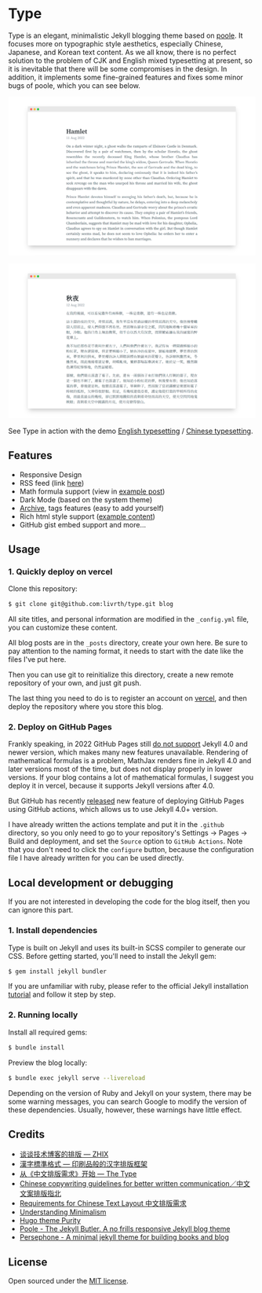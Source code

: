 # Type

Type is an elegant, minimalistic Jekyll blogging theme based on [poole](https://github.com/poole/poole/tree/gh-pages). It focuses more on typographic style aesthetics, especially Chinese, Japanese, and Korean text content. As we all know, there is no perfect solution to the problem of CJK and English mixed typesetting at present, so it is inevitable that there will be some compromises in the design. In addition, it implements some fine-grained features and fixes some minor bugs of poole, which you can see below.

![English](/assets/README_en.png)

![Chinese](/assets/README_cn.png)

See Type in action with the demo [English typesetting](https://typesetting.vercel.app/2022/08/14/hamlet) / [Chinese typesetting](https://typesetting.vercel.app/2022/08/12/autumn/).

## Features
- Responsive Design
- RSS feed (link [here](https://typesetting.vercel.app/atom.xml))
- Math formula support (view in [example post](https://typesetting.vercel.app/2022/08/05/example/))
- Dark Mode (based on the system theme)
- [Archive](https://typesetting.vercel.app/archive), tags features (easy to add yourself)
- Rich html style support ([example content](https://typesetting.vercel.app/2022/08/05/example/))
- GitHub gist embed support and more...

## Usage

### 1. Quickly deploy on vercel

Clone this repository:
```bash
$ git clone git@github.com:livrth/type.git blog
```

All site titles, and personal information are modified in the `_config.yml` file, you can customize these content.

All blog posts are in the `_posts` directory, create your own here. Be sure to pay attention to the naming format, it needs to start with the date like the files I've put here.

Then you can use git to reinitialize this directory, create a new remote repository of your own, and just git push.

The last thing you need to do is to register an account on [vercel](https://vercel.app/), and then deploy the repository where you store this blog.


### 2. Deploy on GitHub Pages

Frankly speaking, in 2022 GitHub Pages still [do not support](https://github.com/github/pages-gem/issues/651) Jekyll 4.0 and newer version, which makes many new features unavailable. Rendering of mathematical formulas is a problem, MathJax renders fine in Jekyll 4.0 and later versions most of the time, but does not display properly in lower versions. If your blog contains a lot of mathematical formulas, I suggest you deploy it in vercel, because it supports Jekyll versions after 4.0.

But GitHub has recently [released](https://github.blog/changelog/2022-07-27-github-pages-custom-github-actions-workflows-beta/) new feature of deploying GitHub Pages using GitHub actions, which allows us to use Jekyll 4.0+ version.

I have already written the actions template and put it in the `.github` directory, so you only need to go to your repository's Settings -> Pages -> Build and deployment, and set the `Source` option to `GitHub Actions`. Note that you don't need to click the `configure` button, because the configuration file I have already written for you can be used directly.


## Local development or debugging
If you are not interested in developing the code for the blog itself, then you can ignore this part.
### 1. Install dependencies

Type is built on Jekyll and uses its built-in SCSS compiler to generate our CSS. Before getting started, you'll need to install the Jekyll gem:

```bash
$ gem install jekyll bundler
```
If you are unfamiliar with ruby, please refer to the official Jekyll installation [tutorial](https://jekyllrb.com/docs/installation/) and follow it step by step.

### 2. Running locally

Install all required gems:
```bash
$ bundle install
```
Preview the blog locally:
```bash
$ bundle exec jekyll serve --livereload
```
Depending on the version of Ruby and Jekyll on your system, there may be some warning messages, you can search Google to modify the version of these dependencies. Usually, however, these warnings have little effect.


## Credits
- [谈谈技术博客的排版 — ZHIX](https://zhix.co/posts/talking-typesetting/)
- [漢字標準格式 — 印刷品般的汉字排版框架](https://github.com/ethantw/Han/)
- [从《中文排版需求》开始 — The Type](https://www.thetype.com/2015/04/9171/)
- [Chinese copywriting guidelines for better written communication／中文文案排版指北](https://github.com/sparanoid/chinese-copywriting-guidelines/)
- [Requirements for Chinese Text Layout 中文排版需求](https://w3c.github.io/clreq/)
- [Understanding Minimalism](http://understandingminimalism.com/)
- [Hugo theme Purity](https://github.com/lingsamuel/purity)
- [Poole - The Jekyll Butler. A no frills responsive Jekyll blog theme](https://github.com/poole/poole)
- [Persephone - A minimal jekyll theme for building books and blog](https://github.com/erlzhang/jekyll-theme-persephone)

## License

Open sourced under the [MIT license](https://github.com/livrth/type/blob/master/LICENSE).